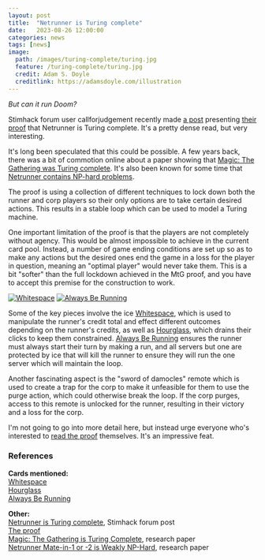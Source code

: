```yaml
---
layout: post
title:  "Netrunner is Turing complete"
date:   2023-08-26 12:00:00
categories: news
tags: [news]
image:
  path: /images/turing-complete/turing.jpg
  feature: /turing-complete/turing.jpg
  credit: Adam S. Doyle
  creditlink: https://adamsdoyle.com/illustration
---
```


*But can it run Doom?*

Stimhack forum user callforjudgement recently made [a post](https://forum.stimhack.com/t/netrunner-is-turing-complete/11190) presenting [their proof](http://ais523.me.uk/articles/netrunner-is-turing-complete.html) that Netrunner is Turing complete. It's a pretty dense read, but very interesting.

It's long been speculated that this could be possible. A few years back, there was a bit of commotion online about a paper showing that [Magic: The Gathering was Turing complete](https://arxiv.org/abs/1904.09828). It's also been known for some time that [Netrunner contains NP-hard problems](https://arxiv.org/abs/1710.05121).

The proof is using a collection of different techniques to lock down both the runner and corp players so their only options are to take certain desired actions. This results in a stable loop which can be used to model a Turing machine.

One important limitation of the proof is that the players are not completely without agency. This would be almost impossible to achieve in the current card pool. Instead, a number of game ending conditions are set up so as to make any actions but the desired ones end the game in a loss for the player in question, meaning an "optimal player" would never take them. This is a bit "softer" than the full lockdown achieved in the MtG proof, and you have to accept this premise for the construction to work.

[![Whitespace](https://card-images.netrunnerdb.com/v1/large/30074.jpg)](https://netrunnerdb.com/en/card/30074)
[![Always Be Running](https://card-images.netrunnerdb.com/v1/large/09041.jpg)](https://netrunnerdb.com/en/card/09041)

Some of the key pieces involve the ice [Whitespace](https://netrunnerdb.com/en/card/30074), which is used to manipulate the runner's credit total and effect different outcomes depending on the runner's credits, as well as [Hourglass](https://netrunnerdb.com/en/card/02071), which drains their clicks to keep them constrained. [Always Be Running](https://netrunnerdb.com/en/card/09041) ensures the runner must always start their turn by making a run, and all servers but one are protected by ice that will kill the runner to ensure they will run the one server which will maintain the loop.

Another fascinating aspect is the "sword of damocles" remote which is used to create a trap for the corp to make it unfeasible for them to use the purge action, which could otherwise break the loop. If the corp purges, access to this remote is unlocked for the runner, resulting in their victory and a loss for the corp.

I'm not going to go into more detail here, but instead urge everyone who's interested to [read the proof](http://ais523.me.uk/articles/netrunner-is-turing-complete.html) themselves. It's an impressive feat.

### References

**Cards mentioned:**  
[Whitespace](https://netrunnerdb.com/en/card/30074)  
[Hourglass](https://netrunnerdb.com/en/card/02071)  
[Always Be Running](https://netrunnerdb.com/en/card/09041)  

**Other:**  
[Netrunner is Turing complete](https://forum.stimhack.com/t/netrunner-is-turing-complete/11190), Stimhack forum post  
[The proof](http://ais523.me.uk/articles/netrunner-is-turing-complete.html)  
[Magic: The Gathering is Turing Complete](https://arxiv.org/abs/1904.09828), research paper  
[Netrunner Mate-in-1 or -2 is Weakly NP-Hard](https://arxiv.org/abs/1710.05121), research paper  

